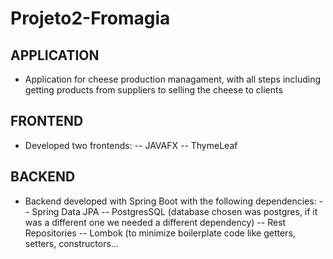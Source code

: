 # Projeto2-Fromagia

## APPLICATION
- Application for cheese production managament, with all steps including getting products from suppliers to selling the cheese to clients

## FRONTEND
- Developed two frontends:
  -- JAVAFX
  -- ThymeLeaf

## BACKEND
- Backend developed with Spring Boot with the following dependencies:
  -- Spring Data JPA
  -- PostgresSQL (database chosen was postgres, if it was a different one we needed a different dependency)
  -- Rest Repositories
  -- Lombok (to minimize boilerplate code like getters, setters, constructors...
